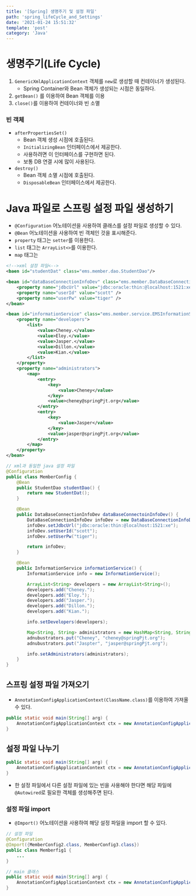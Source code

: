 ```yaml
---
title: '[Spring] 생명주기 및 설정 파일'
path: 'spring_lifeCycle_and_Settings'
date: '2021-01-24 15:51:32'
template: 'post'
category: 'Java'
---
```


# 생명주기(Life Cycle)
1. `GenericXmlApplicationContext` 객체를 `new`로 생성할 때 컨테이너가 생성된다.
    - Spring Container와 Bean 객체가 생성되는 시점은 동일하다.
2. `getBean()` 를 이용하여 Bean 객체를 이용
3. `close()`를 이용하여 컨테이너와 빈 소멸

### 빈 객체
* `afterPropertiesSet()`
    * Bean 객체 생성 시점에 호출된다.
    * `InitializingBean` 인터페이스에서 제공한다.
    * 사용하려면 이 인터페이스를 구현하면 된다.
    * 보통 DB 연결 시에 많이 사용된다.
* `destroy()`
    * Bean 객체 소멸 시점에 호출된다.
    * `DisposableBean` 인터페이스에서 제공한다.

# Java 파일로 스프링 설정 파일 생성하기
* `@Configuration` 어노테이션을 사용하여 클래스를 설정 파일로 생성할 수 있다.
* `@Bean` 어노테이션을 사용하여 빈 객체인 것을 표시해준다.
* `property` 태그는 `setter`를 이용한다.
* `list` 태그는 `ArrayList<>`를 이용한다.
* `map` 태그는 


```xml
<!-->xml 설정 파일<-->
<baen id="studentDat" class="ems.member.dao.StudentDao"/>

<bean id="dataBaseConnectionInfoDev" class="ems.member.DataBaseConnectionInfo">
    <property name="jdbcUrl" value="jdbc:oracle:thin:@localhost:1521:xe" />
    <property name="userId" value="scott" />
    <property name="userPw" value="tiger" />
</bean>

<bean id="informationService" class="ems.member.service.EMSInformationService">
	<property name="developers">
        <list>
            <value>Cheney.</value>
            <value>Eloy.</value>
            <value>Jasper.</value>
            <value>Dillon.</value>
            <value>Kian.</value>
        </list>
    </property>
    <property name="administrators">
        <map>
            <entry>
                <key>
                    <value>Cheney</value>
                </key>
                <value>cheney@springPjt.org</value>
            </entry>
            <entry>
                <key>
                    <value>Jasper</value>
                </key>
                <value>jasper@springPjt.org</value>
            </entry>
        </map>
    </property>
</bean>
```

```java
// xml과 동일한 java 설정 파일
@Configuration
public class MemberConfig {
    @Bean
    public StudentDao studentDao() {
        return new StudentDat();
    }

    @Bean
    public DataBaseConnectionInfoDev dataBaseConnectoinInfoDev() {
        DataBaseConnectionInfoDev infoDev = new DataBaseConnectionInfoDev();
        infoDev.setJdbcUrl("jdbc:oracle:thin:@localhost:1521:xe");
        infoDev.setUserId("scott");
        infoDev.setUserPw("tiger");

        return infoDev;
    }

    @Bean
    public InformationService informationService() {
        InformationService info = new InformationService();

        ArrayList<String> developers = new ArrayList<String>();
        developers.add("Cheney.");
        developers.add("Eloy.");
        developers.add("Jasper.");
        developers.add("Dillon.");
        developers.add("Kian.");

        info.setDevelopers(developers);

        Map<String, String> administrators = new HashMap<String, String>();
        adnubustrators.put("Cheney", "cheney@springPjt.org");
        adnubustrators.put("Jaspter", "jasper@springPjt.org");

        info.setAdministrators(administrators);
    }
}
```

## 스프링 설정 파일 가져오기
* `AnnotationConfigApplicationContext(ClassName.class)`를 이용하여 가져올 수 있다.

```java
public static void main(String[] arg) {
    AnnotationConfigApplicationContext ctx = new AnnotationConfigApplicationContext(MemberConfig.class);
}
```

## 설정 파일 나누기

```java
public static void main(String[] arg) {
    AnnotationConfigApplicationContext ctx = new AnnotationConfigApplicationContext(MemberConfig1.class, MemberConfig2.class, MemberConfig3.class);
}
```

* 한 설정 파일에서 다른 설정 파일에 있는 빈을 사용해야 한다면 해당 파일에 `@Autowired`로 필요한 객체를 생성해주면 된다.


### 설정 파일 import
* `@Import()` 어노테이션을 사용하여 해당 설정 파일을 import 할 수 있다.

```java
// 설정 파일
@Configuration
@Import({MemberConfig2.class, MemberConfig3.class})
public class Memberfig1 {
    ...
}
```

```java
// main 클래스
public static void main(String[] arg) {
    AnnotationConfigApplicationContext ctx = new AnnotationConfigApplicationContext(MemberConfig1.class);
}
```

